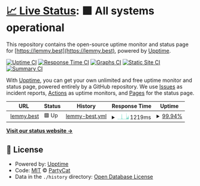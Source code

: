 # [📈 Live Status](https://Curly-Mo.github.io/lemmy.best-upptime): <!--live status--> **🟩 All systems operational**

This repository contains the open-source uptime monitor and status page for [https://lemmy.best](https://lemmy.best), powered by [Upptime](https://github.com/upptime/upptime).

[![Uptime CI](https://github.com/Curly-Mo/lemmy.best-upptime/workflows/Uptime%20CI/badge.svg)](https://github.com/Curly-Mo/lemmy.best-upptime/actions?query=workflow%3A%22Uptime+CI%22)
[![Response Time CI](https://github.com/Curly-Mo/lemmy.best-upptime/workflows/Response%20Time%20CI/badge.svg)](https://github.com/Curly-Mo/lemmy.best-upptime/actions?query=workflow%3A%22Response+Time+CI%22)
[![Graphs CI](https://github.com/Curly-Mo/lemmy.best-upptime/workflows/Graphs%20CI/badge.svg)](https://github.com/Curly-Mo/lemmy.best-upptime/actions?query=workflow%3A%22Graphs+CI%22)
[![Static Site CI](https://github.com/Curly-Mo/lemmy.best-upptime/workflows/Static%20Site%20CI/badge.svg)](https://github.com/Curly-Mo/lemmy.best-upptime/actions?query=workflow%3A%22Static+Site+CI%22)
[![Summary CI](https://github.com/Curly-Mo/lemmy.best-upptime/workflows/Summary%20CI/badge.svg)](https://github.com/Curly-Mo/lemmy.best-upptime/actions?query=workflow%3A%22Summary+CI%22)

With [Upptime](https://upptime.js.org), you can get your own unlimited and free uptime monitor and status page, powered entirely by a GitHub repository. We use [Issues](https://github.com/Curly-Mo/lemmy.best-upptime/issues) as incident reports, [Actions](https://github.com/Curly-Mo/lemmy.best-upptime/actions) as uptime monitors, and [Pages](https://Curly-Mo.github.io/lemmy.best-upptime) for the status page.

<!--start: status pages-->
<!-- This summary is generated by Upptime (https://github.com/upptime/upptime) -->
<!-- Do not edit this manually, your changes will be overwritten -->
<!-- prettier-ignore -->
| URL | Status | History | Response Time | Uptime |
| --- | ------ | ------- | ------------- | ------ |
| <img alt="" src="https://icons.duckduckgo.com/ip3/lemmy.best.ico" height="13"> [lemmy.best](https://lemmy.best) | 🟩 Up | [lemmy-best.yml](https://github.com/Curly-Mo/lemmy.best-upptime/commits/HEAD/history/lemmy-best.yml) | <details><summary><img alt="Response time graph" src="./graphs/lemmy-best/response-time-week.png" height="20"> 1219ms</summary><br><a href="https://status.lemmy.best/history/lemmy-best"><img alt="Response time 3361" src="https://img.shields.io/endpoint?url=https%3A%2F%2Fraw.githubusercontent.com%2FCurly-Mo%2Flemmy.best-upptime%2FHEAD%2Fapi%2Flemmy-best%2Fresponse-time.json"></a><br><a href="https://status.lemmy.best/history/lemmy-best"><img alt="24-hour response time 3183" src="https://img.shields.io/endpoint?url=https%3A%2F%2Fraw.githubusercontent.com%2FCurly-Mo%2Flemmy.best-upptime%2FHEAD%2Fapi%2Flemmy-best%2Fresponse-time-day.json"></a><br><a href="https://status.lemmy.best/history/lemmy-best"><img alt="7-day response time 1219" src="https://img.shields.io/endpoint?url=https%3A%2F%2Fraw.githubusercontent.com%2FCurly-Mo%2Flemmy.best-upptime%2FHEAD%2Fapi%2Flemmy-best%2Fresponse-time-week.json"></a><br><a href="https://status.lemmy.best/history/lemmy-best"><img alt="30-day response time 5864" src="https://img.shields.io/endpoint?url=https%3A%2F%2Fraw.githubusercontent.com%2FCurly-Mo%2Flemmy.best-upptime%2FHEAD%2Fapi%2Flemmy-best%2Fresponse-time-month.json"></a><br><a href="https://status.lemmy.best/history/lemmy-best"><img alt="1-year response time 3361" src="https://img.shields.io/endpoint?url=https%3A%2F%2Fraw.githubusercontent.com%2FCurly-Mo%2Flemmy.best-upptime%2FHEAD%2Fapi%2Flemmy-best%2Fresponse-time-year.json"></a></details> | <details><summary><a href="https://status.lemmy.best/history/lemmy-best">99.94%</a></summary><a href="https://status.lemmy.best/history/lemmy-best"><img alt="All-time uptime 91.99%" src="https://img.shields.io/endpoint?url=https%3A%2F%2Fraw.githubusercontent.com%2FCurly-Mo%2Flemmy.best-upptime%2FHEAD%2Fapi%2Flemmy-best%2Fuptime.json"></a><br><a href="https://status.lemmy.best/history/lemmy-best"><img alt="24-hour uptime 99.58%" src="https://img.shields.io/endpoint?url=https%3A%2F%2Fraw.githubusercontent.com%2FCurly-Mo%2Flemmy.best-upptime%2FHEAD%2Fapi%2Flemmy-best%2Fuptime-day.json"></a><br><a href="https://status.lemmy.best/history/lemmy-best"><img alt="7-day uptime 99.94%" src="https://img.shields.io/endpoint?url=https%3A%2F%2Fraw.githubusercontent.com%2FCurly-Mo%2Flemmy.best-upptime%2FHEAD%2Fapi%2Flemmy-best%2Fuptime-week.json"></a><br><a href="https://status.lemmy.best/history/lemmy-best"><img alt="30-day uptime 76.70%" src="https://img.shields.io/endpoint?url=https%3A%2F%2Fraw.githubusercontent.com%2FCurly-Mo%2Flemmy.best-upptime%2FHEAD%2Fapi%2Flemmy-best%2Fuptime-month.json"></a><br><a href="https://status.lemmy.best/history/lemmy-best"><img alt="1-year uptime 91.99%" src="https://img.shields.io/endpoint?url=https%3A%2F%2Fraw.githubusercontent.com%2FCurly-Mo%2Flemmy.best-upptime%2FHEAD%2Fapi%2Flemmy-best%2Fuptime-year.json"></a></details>

<!--end: status pages-->

[**Visit our status website →**](https://Curly-Mo.github.io/lemmy.best-upptime)

## 📄 License

- Powered by: [Upptime](https://github.com/upptime/upptime)
- Code: [MIT](./LICENSE) © [PartyCat](http://lemmy.best/u/PartyCat)
- Data in the `./history` directory: [Open Database License](https://opendatacommons.org/licenses/odbl/1-0/)
